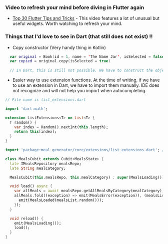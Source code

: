 ### Video to refresh your mind before diving in Flutter again
* [Top 30 Flutter Tips and Tricks](https://www.youtube.com/watch?v=5vDq5DXXxss) - This video features a lot of unusual but useful widgets. Worth watching to refresh your mind.


### Things that I'd love to see in Dart (that still does not exist) !!
- Copy constructor (Very handy thing in Kotlin)
```kt
  var original = Book(id = 1, name = 'The Name Jar', isSelected = false)
  var copied = original.copy(isSelected = true)
  
  // In Dart, this is still not possible. We have to construct the object manually :(
```
- Easier way to use extension functions.
At the time of writing, if we have to use an extension in Dart, we have to import them manually. IDE does not recognize and will not help you import when autocompleting.
```dart
// File name is list_extensions.dart

import 'dart:math';

extension ListExtensions<T> on List<T> {
  T random() {
    var index = Random().nextInt(this.length);
    return this[index];
  }
}
```
```dart
import 'package:meal_generator/core/extensions/list_extensions.dart'; // We have to import manually!!!

class MealsCubit extends Cubit<MealsState> {
  late IMealsRepository mealsRepo;
  late String mealCategory;

  MealsCubit(this.mealsRepo, this.mealCategory) : super(MealsLoading());

  void load() async {
    var allMeals = await mealsRepo.getAllMealsByCategory(mealCategory);
    allMeals.fold((exception) => emit(MealsError(exception)), (mealsList) {
      emit(MealsLoaded(mealsList.random()));
    });
  }

  void reload() {
    emit(MealsLoading());
    load();
  }
}
```
